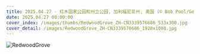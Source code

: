 ```yaml
---
title: 2025.04.27 - 红木国家公园和州立公园, 加利福尼亚州, 美国 (© Bob Pool/Getty Images)
date: 2025.04.27 00:00:00
cover_index: /images/thumbs/RedwoodGrove_ZH-CN3339576686_533x300.jpg
cover_detail: /images/RedwoodGrove_ZH-CN3339576686_1920x1080.jpg
---
```


![RedwoodGrove](/images/RedwoodGrove_ZH-CN3339576686_1920x1080.jpg)
